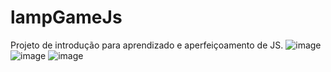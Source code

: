 # lampGameJs
Projeto de introdução para aprendizado e aperfeiçoamento de JS.
![image](https://user-images.githubusercontent.com/86863919/179123318-46b1ce86-1362-4c25-bf57-e063027697ad.png)
![image](https://user-images.githubusercontent.com/86863919/179123591-0ede2a48-2ad9-4fb4-8d54-c3b7350ff3c2.png)
![image](https://user-images.githubusercontent.com/86863919/179123510-73583061-be1b-4dc8-965d-fc9016d37fb6.png)
